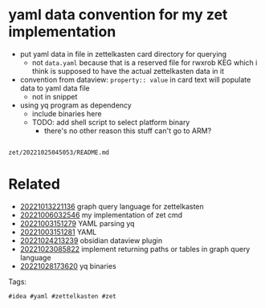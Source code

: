# yaml data convention for my zet implementation

- put yaml data in file in zettelkasten card directory for querying
  - not `data.yaml` because that is a reserved file for rwxrob KEG which i think is supposed to have the actual zettelkasten data in it
- convention from dataview: `property:: value` in card text will populate data to yaml data file
  - not in snippet
- using yq program as dependency
  - include binaries here
  - TODO: add shell script to select platform binary
    - there's no other reason this stuff can't go to ARM?

```
```

` zet/20221025045053/README.md `

# Related

- [20221013221136](/zet/20221013221136/README.md) graph query language for zettelkasten
- [20221006032546](/zet/20221006032546/README.md) my implementation of zet cmd
- [20221003151279](/zet/20221003151279/README.md) YAML parsing yq
- [20221003151281](/zet/20221003151281/README.md) YAML
- [20221024213239](/zet/20221024213239/README.md) obsidian dataview plugin
- [20221023085822](/zet/20221023085822/README.md) implement returning paths or tables in graph query language
- [20221028173620](/zet/20221028173620/README.md) yq binaries

Tags:

    #idea #yaml #zettelkasten #zet
